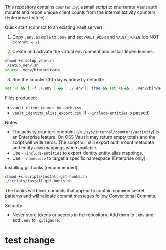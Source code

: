 
This repository contains `counter.py`, a small script to enumerate Vault auth mounts and report unique client counts from the internal activity counters (Enterprise feature).

Quick start (connect to an existing Vault server):

1. Copy `.env.example` to `.env` and set `VAULT_ADDR` and `VAULT_TOKEN` (do NOT commit `.env`).

2. Create and activate the virtual environment and install dependencies:

```bash
chmod +x setup_venv.sh
./setup_venv.sh
source .venv/bin/activate
```

3. Run the counter (30-day window by default):

```bash
set -a && [ -f ./.env ] && . ./.env || true && set +a && . .venv/bin/activate && python counter.py --days 30
```

Files produced:
- `vault_client_counts_by_auth.csv`
- `vault_identity_alias_export.csv` (if `--include-entities` is passed)

Notes:
- The activity counters endpoint (`/v1/sys/internal/counters/activity`) is an Enterprise feature. On OSS Vault it may return empty totals and the script will write zeros. The script will still export auth mount metadata and entity alias mappings when available.
- Use `--include-entities` to export identity entity alias mappings.
- Use `--namespace` to target a specific namespace (Enterprise only).

Installing git hooks (recommended):

```bash
chmod +x scripts/install-git-hooks.sh
./scripts/install-git-hooks.sh
```

The hooks will block commits that appear to contain common secret patterns and will validate commit messages follow Conventional Commits.

Security:
- Never store tokens or secrets in the repository. Add them to `.env` and add `.env` to `.gitignore`.

# test change

